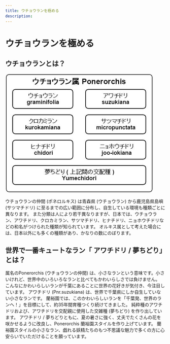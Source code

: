 ```yaml
---
title: ウチョウランを極める
description:
---
```


# ウチョウランを極める

## ウチョウランとは？

<img src="/assets/images/ponerorchis_index_01.jpg" alt="ウチョウランの仲間" />

ウチョウランの仲間 (ポネロルキス) は青森県 (ウチョウラン) から鹿児島県島嶼 (サツマチドリ) に至るまでの広い範囲に分布し、自生している環境も種類ごとに異なります。
また分類は人により若干異なりますが、日本では、ウチョウラン、アワチドリ、クロカミラン、サツマチドリ、ヒナチドリ、ニョホウチドリなどの和名がつけられた種類が知られています。
オルキス属として考えた場合には、日本以外にも多くの種類があり、かなりの数にのぼります。

## 世界で一番キュートなラン「 アワチドリ / 夢ちどり」とは？
属名のPonerorchis (ウチョウランの仲間) は、小さなランという意味です。小さいけれど、世界中のいろいろなランと比べてもかわいらしさでは負けません。
こんなにかわいらしいランが千葉にあることに世界の花好きが気付き、今注目しています。 アワチドリ (Pnr.suzukiana) は、世界で千葉県にしか自生していない小さなランです。
蘭裕園では、このかわいらしいランを「千葉発、世界のランへ！」を目標にして、約35年間育種つくり続けてきました。
純粋種のアワチドリおよび、アワチドリを交配親に使用した交雑種 (夢ちどり) を作り出しています。
アワチドリ / 夢ちどりともに、夏の暑さに強く、丈夫でたくさんの花を咲かせるように改良し、Ponerorchis 蘭裕園スタイルを作り上げています。
蘭裕園スタイルの小さなラン、戯れる妖精たちのもつ不思議な魅力で多くの方に心安らいでいただけることを願っています。

